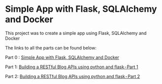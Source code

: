 # Simple App with Flask, SQLAlchemy and Docker

This project was to create a simple app using Flask, SQLAlchemy and Docker

The links to all the parts can be found below:

Part 0 : [Simple App with Flask, SQLAlchemy and Docker](https://medium.com/@hmajid2301/implementing-sqlalchemy-with-docker-cb223a8296de)

Part 1: [Building a RESTful Blog APIs using python and flask - Part 1](https://www.codementor.io/olawalealadeusi896/restful-api-with-python-flask-framework-and-postgres-db-part-1-kbrwbygx5)

Part 2: [Building a RESTful Blog APIs using python and flask - Part 2](https://www.codementor.io/olawalealadeusi896/building-a-restful-blog-apis-using-python-and-flask-part-2-l9y8awusp)
